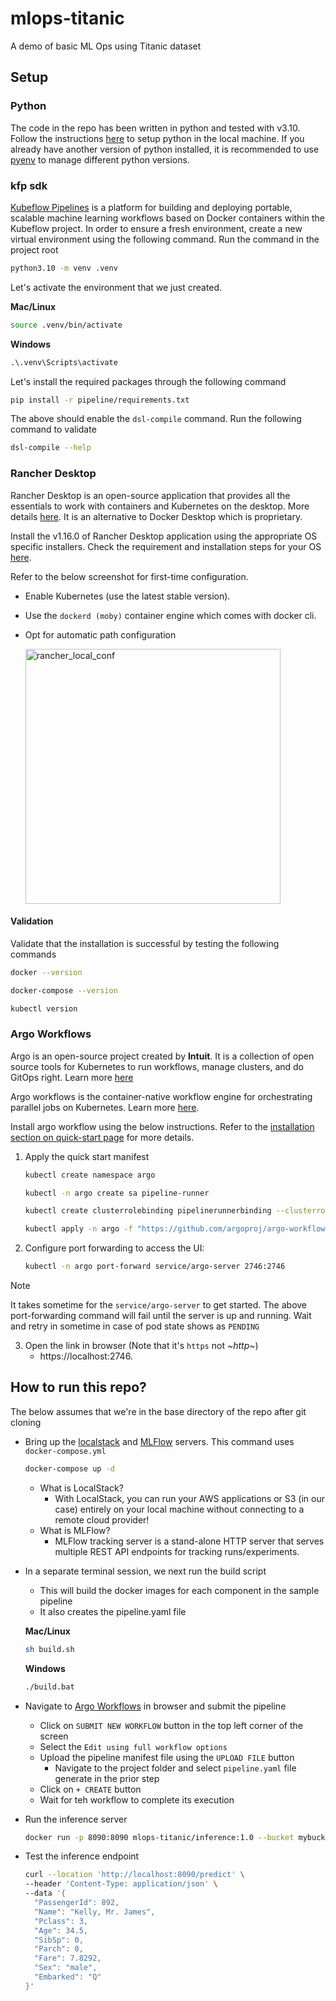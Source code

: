 # mlops-titanic
A demo of basic ML Ops using Titanic dataset

## Setup

### Python
The code in the repo has been written in python and tested with v3.10. Follow the instructions [here](https://docs.python.org/3.10/using/index.html) to setup python in the local machine. If you already have another version of python installed, it is recommended to use [pyenv](https://github.com/pyenv/pyenv?tab=readme-ov-file#usage) to manage different python versions.

### kfp sdk
[Kubeflow Pipelines](https://www.kubeflow.org/docs/components/pipelines/legacy-v1/introduction/) is a platform for building and deploying portable, scalable machine learning workflows based on Docker containers within the Kubeflow project.
In order to ensure a fresh environment, create a new virtual environment using the following command. Run the command in the project root
```bash
python3.10 -m venv .venv
```
Let's activate the environment that we just created. 

**Mac/Linux**
```bash
source .venv/bin/activate
```
**Windows**
```bat
.\.venv\Scripts\activate
```
Let's install the required packages through the following command
```bash
pip install -r pipeline/requirements.txt
```

The above should enable the `dsl-compile` command. Run the following command to validate
```bash
dsl-compile --help
```

### Rancher Desktop
Rancher Desktop is an open-source application that provides all the essentials to work with containers and Kubernetes on the desktop. More details [here](https://rancherdesktop.io/). It is an alternative to Docker Desktop which is proprietary.

Install the v1.16.0 of Rancher Desktop application using the appropriate OS specific installers. Check the requirement and installation steps for your OS [here](https://docs.rancherdesktop.io/1.16/getting-started/installation).

Refer to the below screenshot for first-time configuration.
- Enable Kubernetes (use the latest stable version).
- Use the `dockerd (moby)` container engine which comes with docker cli.
- Opt for automatic path configuration
  
  <img width="408" alt="rancher_local_conf" src="https://github.com/user-attachments/assets/8f8fa3dc-be22-421d-92e1-31a2eef0d7c1" />

#### Validation
Validate that the installation is successful by testing the following commands
```bash
docker --version
```
```bash
docker-compose --version
```
```bash
kubectl version
```

### Argo Workflows
Argo is an open-source project created by **Intuit**. It is a collection of open source tools for Kubernetes to run workflows, manage clusters, and do GitOps right. Learn more [here](https://argoproj.github.io/)

Argo workflows is the container-native workflow engine for orchestrating parallel jobs on Kubernetes. Learn more [here](https://argo-workflows.readthedocs.io/en/latest/).

Install argo workflow using the below instructions. Refer to the [installation section on quick-start page](https://argo-workflows.readthedocs.io/en/latest/quick-start/#install-argo-workflows) for more details.

1. Apply the quick start manifest
   ```bash
   kubectl create namespace argo
   ```
   ```bash
   kubectl -n argo create sa pipeline-runner
   ```
   ```bash
   kubectl create clusterrolebinding pipelinerunnerbinding --clusterrole=cluster-admin --serviceaccount=argo:pipeline-runner
   ```
   ```bash
   kubectl apply -n argo -f "https://github.com/argoproj/argo-workflows/releases/download/v3.6.2/quick-start-minimal.yaml"
   ```
2. Configure port forwarding to access the UI:
   ```bash
   kubectl -n argo port-forward service/argo-server 2746:2746
   ```
> [!NOTE]  
> It takes sometime for the `service/argo-server` to get started. The above port-forwarding command will fail until the server is up and running. Wait and retry in sometime in case of pod state shows as `PENDING`
3. Open the link in browser (Note that it's `https` not *~http~*)
   - https://localhost:2746.

## How to run this repo?

The below assumes that we're in the base directory of the repo after git cloning
- Bring up the [localstack](https://github.com/localstack/localstack) and [MLFlow](https://mlflow.org/docs/latest/tracking/server.html) servers. This command uses `docker-compose.yml`
  ```bash
  docker-compose up -d
  ```
  - What is LocalStack? 
    - With LocalStack, you can run your AWS applications or S3 (in our case) entirely on your local machine without connecting to a remote cloud provider!
  - What is MLFlow?
    - MLFlow tracking server is a stand-alone HTTP server that serves multiple REST API endpoints for tracking runs/experiments.

- In a separate terminal session, we next run the build script
  - This will build the docker images for each component in the sample pipeline
  - It also creates the pipeline.yaml file
  
  **Mac/Linux**
  ```bash
  sh build.sh
  ```
  **Windows**
  ```bat
  ./build.bat
  ```

- Navigate to [Argo Workflows](https://localhost:2746) in browser and submit the pipeline
   - Click on `SUBMIT NEW WORKFLOW` button in the top left corner of the screen
   - Select the `Edit using full workflow options`
   - Upload the pipeline manifest file using the `UPLOAD FILE` button
     - Navigate to the project folder and select `pipeline.yaml` file generate in the prior step
   - Click on `+ CREATE` button 
   - Wait for teh workflow to complete its execution

- Run the inference server
  ```bash
  docker run -p 8090:8090 mlops-titanic/inference:1.0 --bucket mybucket --model-path model.json
  ```

- Test the inference endpoint
  ```bash
  curl --location 'http://localhost:8090/predict' \
  --header 'Content-Type: application/json' \
  --data '{
    "PassengerId": 892,
    "Name": "Kelly, Mr. James",
    "Pclass": 3,
    "Age": 34.5,
    "SibSp": 0,
    "Parch": 0,
    "Fare": 7.8292,
    "Sex": "male",
    "Embarked": "Q"
  }'
  ```
